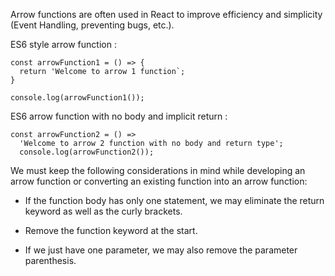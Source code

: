 Arrow functions are often used in React to improve efficiency and simplicity (Event Handling, preventing bugs, etc.).

 ES6 style arrow function :  
```
const arrowFunction1 = () => {
  return 'Welcome to arrow 1 function`;
} 

console.log(arrowFunction1());
```
ES6 arrow function with no body and implicit return : 

```
const arrowFunction2 = () => 
  'Welcome to arrow 2 function with no body and return type';
  console.log(arrowFunction2());
```

We must keep the following considerations in mind while developing an arrow function or converting an existing function into an arrow function:

- If the function body has only one statement, we may eliminate the return keyword as well as the curly brackets.

- Remove the function keyword at the start.

- If we just have one parameter, we may also remove the parameter parenthesis.
